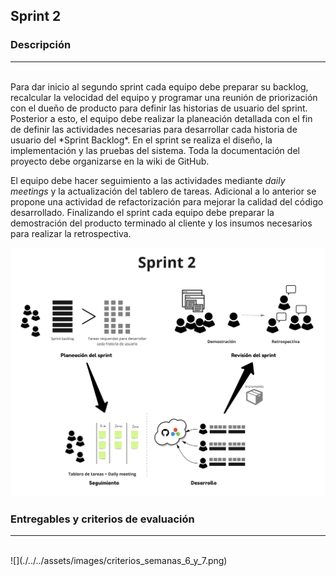## Sprint 2

### Descripción
---
<br>
Para dar inicio al segundo sprint cada equipo debe preparar su backlog, recalcular la velocidad del equipo y programar una reunión de priorización con el dueño de producto para definir las historias de usuario del sprint. Posterior a esto, el equipo debe realizar la planeación detallada con el fin de definir las actividades necesarias para desarrollar cada historia de usuario del *Sprint Backlog*. En el sprint se realiza el diseño, la implementación y las pruebas del sistema. Toda la documentación del proyecto debe organizarse en la wiki de GitHub.

El equipo debe hacer seguimiento a las actividades mediante *daily meetings* y la actualización del tablero de tareas. Adicional a lo anterior se propone una actividad de refactorización para mejorar la calidad del código desarrollado. Finalizando el sprint cada equipo debe preparar la demostración del producto terminado al cliente y los insumos necesarios para realizar la retrospectiva.

![](./../../assets/images/sprint2.jpg)

### Entregables y criterios de evaluación
---
<br>
![](./../../assets/images/criterios_semanas_6_y_7.png)
